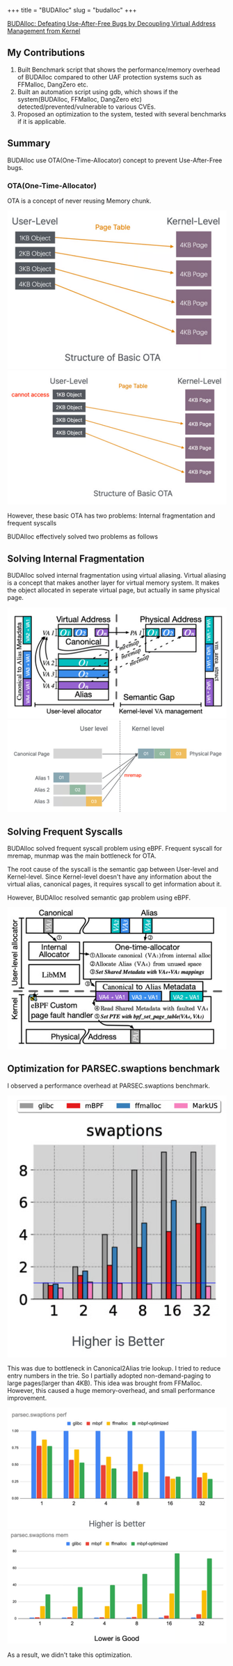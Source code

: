 +++
title = "BUDAlloc"
slug = "budalloc"
+++

[BUDAlloc: Defeating Use-After-Free Bugs by Decoupling Virtual Address Management from Kernel](https://www.usenix.org/conference/usenixsecurity24/presentation/ahn)

## My Contributions
1. Built Benchmark script that shows the performance/memory overhead of BUDAlloc compared to other UAF protection systems such as FFMalloc, DangZero etc.
2. Built an automation script using gdb, which shows if the system(BUDAlloc, FFMalloc, DangZero etc) detected/prevented/vulnerable to various CVEs.
3. Proposed an optimization to the system, tested with several benchmarks if it is applicable.

## Summary
BUDAlloc use OTA(One-Time-Allocator) concept to prevent Use-After-Free bugs.

### OTA(One-Time-Allocator)
OTA is a concept of never reusing Memory chunk.

<img src="ota-allocation.png" alt="OTA allocation">

<img src="ota-deallocation.png" alt="OTA deallocation">

However, these basic OTA has two problems: Internal fragmentation and frequent syscalls

BUDAlloc effectively solved two problems as follows

## Solving Internal Fragmentation
BUDAlloc solved internal fragmentation using virtual aliasing. Virtual aliasing is a concept that makes another layer for virtual memory system. It makes the object allocated in seperate virtual page, but actually in same physical page.

<img src="virtual-aliasing1.png" alt="Virtual Aliasing 1">

<img src="virtual-aliasing2.png" alt="Virtual Aliasing 2">

## Solving Frequent Syscalls

BUDAlloc solved frequent syscall problem using eBPF. Frequent syscall for mremap, munmap was the main bottleneck for OTA.

The root cause of the syscall is the semantic gap between User-level and Kernel-level. Since Kernel-level doesn't have any information about the virtual alias, canonical pages, it requires syscall to get information about it.

However, BUDAlloc resolved semantic gap problem using eBPF.

<img src="budalloc-ebpf.png" alt="BUDAlloc use eBPF to reduce syscall overheads">

## Optimization for PARSEC.swaptions benchmark

I observed a performance overhead at PARSEC.swaptions benchmark.

<img src="budalloc-parsec-swaptions.png" alt="BUDAlloc PARSEC.swaptions bechmark results">

This was due to bottleneck in Canonical2Alias trie lookup. I tried to reduce entry numbers in the trie. So I partially adopted non-demand-paging to large pages(larger than 4KB). This idea was brought from FFMalloc. However, this caused a huge memory-overhead, and small performance improvement.

<img src="optimization-perf.png" alt="Perf of my optimization">

<img src="optimization-mem.png" alt="Mem of my optimization">

As a result, we didn't take this optimization.
